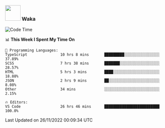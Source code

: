 ### <img src="https://media.giphy.com/media/VgCDAzcKvsR6OM0uWg/giphy.gif" width="50"> Waka

  <!--START_SECTION:waka-->
![Code Time](http://img.shields.io/badge/Code%20Time-1%2C118%20hrs%2020%20mins-blue)

📊 **This Week I Spent My Time On** 

```text
💬 Programming Languages: 
TypeScript               10 hrs 8 mins       █████████░░░░░░░░░░░░░░░░   37.89% 
SCSS                     7 hrs 38 mins       ███████░░░░░░░░░░░░░░░░░░   28.57% 
HTML                     5 hrs 3 mins        ████░░░░░░░░░░░░░░░░░░░░░   18.88% 
JSON                     2 hrs 9 mins        ██░░░░░░░░░░░░░░░░░░░░░░░   8.08% 
Other                    34 mins             ░░░░░░░░░░░░░░░░░░░░░░░░░   2.15%

🔥 Editors: 
VS Code                  26 hrs 46 mins      █████████████████████████   100.0%

```


 Last Updated on 26/11/2022 00:09:34 UTC
<!--END_SECTION:waka-->
